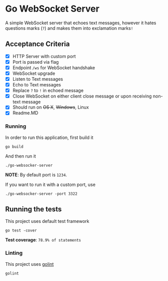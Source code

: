 # Go WebSocket Server

A simple WebSocket server that echoes text messages,
however it hates questions marks (`?`) and makes them into exclamation marks`!` 

## Acceptance Criteria

- [x] HTTP Server with custom port
- [x] Port is passed via flag
- [x] Endpoint `/ws` for WebSocket handshake
- [x] WebSocket upgrade
- [x] Listen to Text messages
- [x] Echo to Text messages
- [x] Replace `?` to `!` in echoed message
- [x] Close WebSocket on either client close message or upon receiving non-text message
- [x] Should run on ~~OS X~~, ~~Windows~~, Linux
- [x] Readme.MD

### Running

In order to run this application, first build it

```
go build
```

And then run it

```
./go-websocker-server
```

**NOTE**: By default port is `1234`.

If you want to run it with a custom port, use


```
./go-websocker-server -port 3322
```

## Running the tests

This project uses default test framework


```
go test -cover
```

**Test coverage**:
`78.9% of statements`

### Linting

This project uses [golint](https://github.com/golang/lint)

```
golint
```